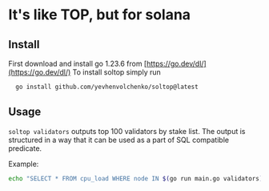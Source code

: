 # It's like TOP, but for solana

## Install
First download and install go 1.23.6 from [https://go.dev/dl/](https://go.dev/dl/)
To install soltop simply run
```bash
  go install github.com/yevhenvolchenko/soltop@latest
```

## Usage
`soltop validators` outputs top 100 validators by stake list. The output is structured in a way that it can be used as a part of SQL compatible predicate.

Example:
```bash
echo "SELECT * FROM cpu_load WHERE node IN $(go run main.go validators) - 1h"
```
